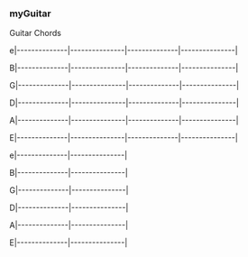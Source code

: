### myGuitar
Guitar Chords

e|--------------|---------------|--------------|---------------|

B|--------------|---------------|--------------|---------------|

G|--------------|---------------|--------------|---------------|

D|--------------|---------------|--------------|---------------|

A|--------------|---------------|--------------|---------------|

E|--------------|---------------|--------------|---------------|



e|--------------|---------------|

B|--------------|---------------|

G|--------------|---------------|

D|--------------|---------------|

A|--------------|---------------|

E|--------------|---------------|